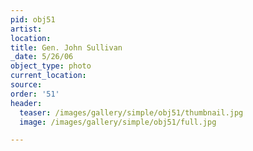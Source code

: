 ```yaml
---
pid: obj51
artist:
location:
title: Gen. John Sullivan
_date: 5/26/06
object_type: photo
current_location:
source:
order: '51'
header:
  teaser: /images/gallery/simple/obj51/thumbnail.jpg
  image: /images/gallery/simple/obj51/full.jpg

---
```

